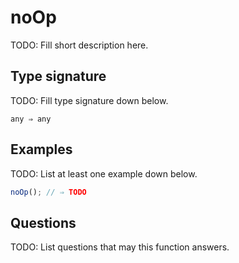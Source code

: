 # noOp

TODO: Fill short description here.

## Type signature

TODO: Fill type signature down below.

```
any ⇒ any
```

## Examples

TODO: List at least one example down below.

```javascript
noOp(); // ⇒ TODO
```

## Questions

TODO: List questions that may this function answers.

